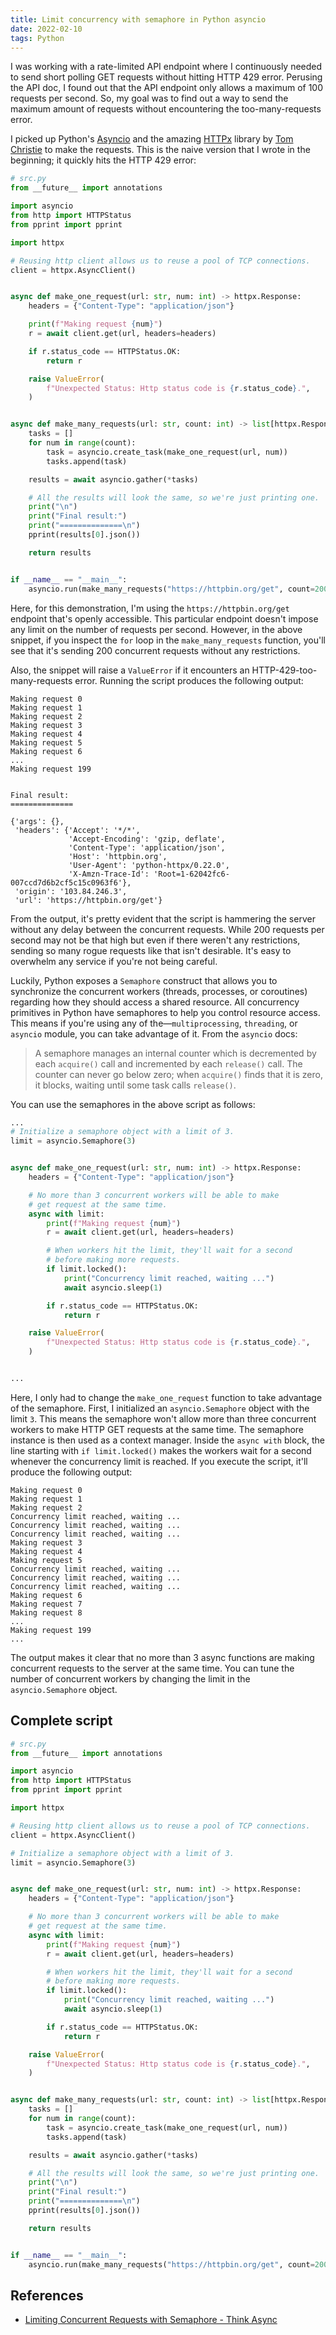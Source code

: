 ```yaml
---
title: Limit concurrency with semaphore in Python asyncio
date: 2022-02-10
tags: Python
---
```


I was working with a rate-limited API endpoint where I continuously needed to send short
polling GET requests without hitting HTTP 429 error. Perusing the API doc, I found out
that the API endpoint only allows a maximum of 100 requests per second. So, my goal was
to find out a way to send the maximum amount of requests without encountering the
too-many-requests error.

I picked up Python's [Asyncio](https://docs.python.org/3/library/asyncio.html) and the
amazing [HTTPx](https://www.python-httpx.org/) library by
[Tom Christie](https://twitter.com/starletdreaming) to make the requests. This is the
naive version that I wrote in the beginning; it quickly hits the HTTP 429 error:

```python
# src.py
from __future__ import annotations

import asyncio
from http import HTTPStatus
from pprint import pprint

import httpx

# Reusing http client allows us to reuse a pool of TCP connections.
client = httpx.AsyncClient()


async def make_one_request(url: str, num: int) -> httpx.Response:
    headers = {"Content-Type": "application/json"}

    print(f"Making request {num}")
    r = await client.get(url, headers=headers)

    if r.status_code == HTTPStatus.OK:
        return r

    raise ValueError(
        f"Unexpected Status: Http status code is {r.status_code}.",
    )


async def make_many_requests(url: str, count: int) -> list[httpx.Response]:
    tasks = []
    for num in range(count):
        task = asyncio.create_task(make_one_request(url, num))
        tasks.append(task)

    results = await asyncio.gather(*tasks)

    # All the results will look the same, so we're just printing one.
    print("\n")
    print("Final result:")
    print("==============\n")
    pprint(results[0].json())

    return results


if __name__ == "__main__":
    asyncio.run(make_many_requests("https://httpbin.org/get", count=200))
```

Here, for this demonstration, I'm using the `https://httpbin.org/get` endpoint that's
openly accessible. This particular endpoint doesn't impose any limit on the number of
requests per second. However, in the above snippet, if you inspect the `for` loop in the
`make_many_requests` function, you'll see that it's sending 200 concurrent requests
without any restrictions.

Also, the snippet will raise a `ValueError` if it encounters an
HTTP-429-too-many-requests error. Running the script produces the following output:

```
Making request 0
Making request 1
Making request 2
Making request 3
Making request 4
Making request 5
Making request 6
...
Making request 199


Final result:
==============

{'args': {},
 'headers': {'Accept': '*/*',
             'Accept-Encoding': 'gzip, deflate',
             'Content-Type': 'application/json',
             'Host': 'httpbin.org',
             'User-Agent': 'python-httpx/0.22.0',
             'X-Amzn-Trace-Id': 'Root=1-62042fc6-007ccd7d6b2cf5c15c0963f6'},
 'origin': '103.84.246.3',
 'url': 'https://httpbin.org/get'}

```

From the output, it's pretty evident that the script is hammering the server without any
delay between the concurrent requests. While 200 requests per second may not be that
high but even if there weren't any restrictions, sending so many rogue requests like
that isn't desirable. It's easy to overwhelm any service if you're not being careful.

Luckily, Python exposes a `Semaphore` construct that allows you to synchronize the
concurrent workers (threads, processes, or coroutines) regarding how they should access
a shared resource. All concurrency primitives in Python have semaphores to help you
control resource access. This means if you're using any of the—`multiprocessing`,
`threading`, or `asyncio` module, you can take advantage of it. From the `asyncio` docs:

> A semaphore manages an internal counter which is decremented by each `acquire()` call
> and incremented by each `release()` call. The counter can never go below zero; when
> `acquire()` finds that it is zero, it blocks, waiting until some task calls
> `release()`.

You can use the semaphores in the above script as follows:

```python
...
# Initialize a semaphore object with a limit of 3.
limit = asyncio.Semaphore(3)


async def make_one_request(url: str, num: int) -> httpx.Response:
    headers = {"Content-Type": "application/json"}

    # No more than 3 concurrent workers will be able to make
    # get request at the same time.
    async with limit:
        print(f"Making request {num}")
        r = await client.get(url, headers=headers)

        # When workers hit the limit, they'll wait for a second
        # before making more requests.
        if limit.locked():
            print("Concurrency limit reached, waiting ...")
            await asyncio.sleep(1)

        if r.status_code == HTTPStatus.OK:
            return r

    raise ValueError(
        f"Unexpected Status: Http status code is {r.status_code}.",
    )


...
```

Here, I only had to change the `make_one_request` function to take advantage of the
semaphore. First, I initialized an `asyncio.Semaphore` object with the limit `3`. This
means the semaphore won't allow more than three concurrent workers to make HTTP GET
requests at the same time. The semaphore instance is then used as a context manager.
Inside the `async with` block, the line starting with `if limit.locked()` makes the
workers wait for a second whenever the concurrency limit is reached. If you execute the
script, it'll produce the following output:

```
Making request 0
Making request 1
Making request 2
Concurrency limit reached, waiting ...
Concurrency limit reached, waiting ...
Concurrency limit reached, waiting ...
Making request 3
Making request 4
Making request 5
Concurrency limit reached, waiting ...
Concurrency limit reached, waiting ...
Concurrency limit reached, waiting ...
Making request 6
Making request 7
Making request 8
...
Making request 199
...
```

The output makes it clear that no more than 3 async functions are making concurrent
requests to the server at the same time. You can tune the number of concurrent workers
by changing the limit in the `asyncio.Semaphore` object.

## Complete script

```python
# src.py
from __future__ import annotations

import asyncio
from http import HTTPStatus
from pprint import pprint

import httpx

# Reusing http client allows us to reuse a pool of TCP connections.
client = httpx.AsyncClient()

# Initialize a semaphore object with a limit of 3.
limit = asyncio.Semaphore(3)


async def make_one_request(url: str, num: int) -> httpx.Response:
    headers = {"Content-Type": "application/json"}

    # No more than 3 concurrent workers will be able to make
    # get request at the same time.
    async with limit:
        print(f"Making request {num}")
        r = await client.get(url, headers=headers)

        # When workers hit the limit, they'll wait for a second
        # before making more requests.
        if limit.locked():
            print("Concurrency limit reached, waiting ...")
            await asyncio.sleep(1)

        if r.status_code == HTTPStatus.OK:
            return r

    raise ValueError(
        f"Unexpected Status: Http status code is {r.status_code}.",
    )


async def make_many_requests(url: str, count: int) -> list[httpx.Response]:
    tasks = []
    for num in range(count):
        task = asyncio.create_task(make_one_request(url, num))
        tasks.append(task)

    results = await asyncio.gather(*tasks)

    # All the results will look the same, so we're just printing one.
    print("\n")
    print("Final result:")
    print("==============\n")
    pprint(results[0].json())

    return results


if __name__ == "__main__":
    asyncio.run(make_many_requests("https://httpbin.org/get", count=200))
```

## References

* [Limiting Concurrent Requests with Semaphore - Think Async](https://github.com/rednafi/think-async/blob/master/patterns/limit_concurrent_request.py)
